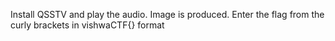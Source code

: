  Install QSSTV and play the audio. Image is produced.
Enter the flag from the curly brackets in vishwaCTF{} format
